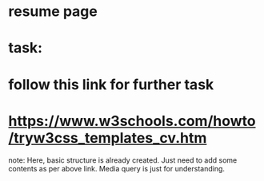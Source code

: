 # resume page

# task:

# follow this link for further task

# https://www.w3schools.com/howto/tryw3css_templates_cv.htm

note: Here, basic structure is already created. Just need to add some contents as per above link.
Media query is just for understanding.
